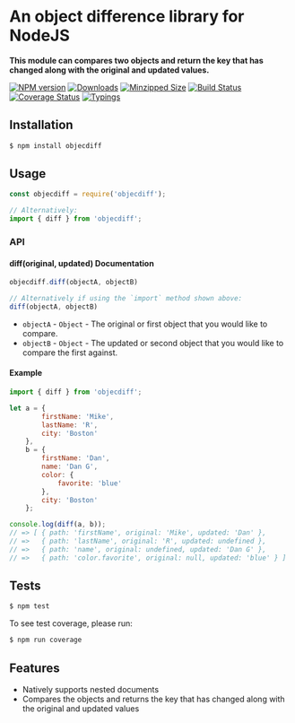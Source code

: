 # An object difference library for NodeJS

**This module can compares two objects and return the key that has changed along with the original and updated values.**

[![NPM version](https://img.shields.io/npm/v/objecdiff.svg)](https://www.npmjs.org/package/objecdiff)
[![Downloads](https://img.shields.io/npm/dm/objecdiff)](https://www.npmjs.org/package/objecdiff)
[![Minzipped Size](https://img.shields.io/bundlephobia/minzip/objecdiff)](https://bundlephobia.com/result?p=objecdiff)
[![Build Status](https://img.shields.io/github/actions/workflow/status/mrodrig/objecdiff/automated-tests-workflow.yml)](https://github.com/mrodrig/objecdiff/actions/workflows/automated-tests-workflow.yml)
[![Coverage Status](https://coveralls.io/repos/github/mrodrig/objecdiff/badge.svg?branch=main)](https://coveralls.io/github/mrodrig/objecdiff?branch=main)
[![Typings](https://img.shields.io/npm/types/objecdiff)](https://www.npmjs.org/package/objecdiff)

## Installation

```bash
$ npm install objecdiff
```

## Usage

```javascript
const objecdiff = require('objecdiff');

// Alternatively:
import { diff } from 'objecdiff';
```

### API

#### diff(original, updated) Documentation

```javascript
objecdiff.diff(objectA, objectB)

// Alternatively if using the `import` method shown above:
diff(objectA, objectB)
```

* `objectA` - `Object` - The original or first object that you would like to compare.
* `objectB` - `Object` - The updated or second object that you would like to compare the first against.

#### Example

```javascript
import { diff } from 'objecdiff';

let a = {
        firstName: 'Mike',
        lastName: 'R',
        city: 'Boston'
    },
    b = {
        firstName: 'Dan',
        name: 'Dan G',
        color: {
            favorite: 'blue'
        },
        city: 'Boston'
    };

console.log(diff(a, b));
// => [ { path: 'firstName', original: 'Mike', updated: 'Dan' },
// =>   { path: 'lastName', original: 'R', updated: undefined },
// =>   { path: 'name', original: undefined, updated: 'Dan G' },
// =>   { path: 'color.favorite', original: null, updated: 'blue' } ]
```

## Tests

```bash
$ npm test
```

To see test coverage, please run:
```bash
$ npm run coverage
```

## Features
* Natively supports nested documents
* Compares the objects and returns the key that has changed along with the original and updated values
